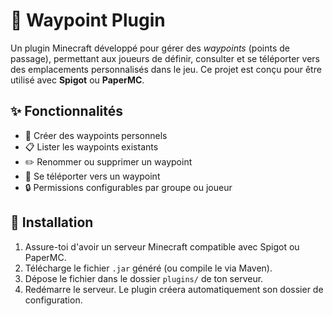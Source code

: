 # 🧭 Waypoint Plugin

Un plugin Minecraft développé pour gérer des *waypoints* (points de passage), permettant aux joueurs de définir, consulter et se téléporter vers des emplacements personnalisés dans le jeu. Ce projet est conçu pour être utilisé avec **Spigot** ou **PaperMC**.

## ✨ Fonctionnalités

- 📍 Créer des waypoints personnels
- 📋 Lister les waypoints existants
- ✏️ Renommer ou supprimer un waypoint
- 🧭 Se téléporter vers un waypoint
- 🔒 Permissions configurables par groupe ou joueur

## 🚀 Installation

1. Assure-toi d'avoir un serveur Minecraft compatible avec Spigot ou PaperMC.
2. Télécharge le fichier `.jar` généré (ou compile le via Maven).
3. Dépose le fichier dans le dossier `plugins/` de ton serveur.
4. Redémarre le serveur. Le plugin créera automatiquement son dossier de configuration.
